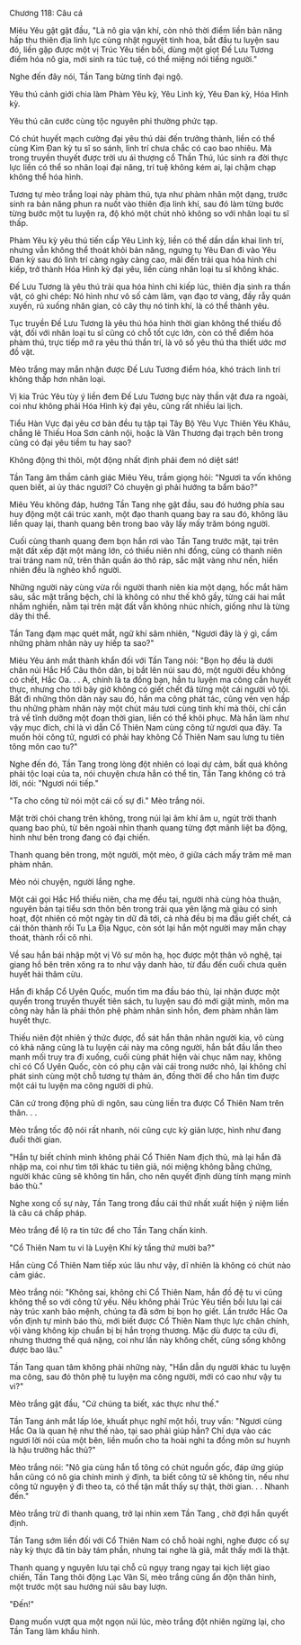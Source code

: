 




Chương 118: Câu cá


Miêu Yêu gật gật đầu, "Là nô gia vận khí, còn nhỏ thời điểm liền bản năng hấp thu thiên địa linh lực cùng nhật nguyệt tinh hoa, bắt đầu tu luyện sau đó, liền gặp được một vị Trúc Yêu tiền bối, dùng một giọt Đế Lưu Tương điểm hóa nô gia, mới sinh ra túc tuệ, có thể miệng nói tiếng người."

Nghe đến đây nói, Tần Tang bừng tỉnh đại ngộ.

Yêu thú cảnh giới chia làm Phàm Yêu kỳ, Yêu Linh kỳ, Yêu Đan kỳ, Hóa Hình kỳ.

Yêu thú cân cước cùng tộc nguyên phi thường phức tạp.

Có chút huyết mạch cường đại yêu thú dài đến trưởng thành, liền có thể cùng Kim Đan kỳ tu sĩ so sánh, linh trí chưa chắc có cao bao nhiêu. Mà trong truyền thuyết được trời ưu ái thượng cổ Thần Thú, lúc sinh ra đời thực lực liền có thể so nhân loại đại năng, trí tuệ không kém ai, lại chậm chạp không thể hóa hình.

Tương tự mèo trắng loại này phàm thú, tựa như phàm nhân một dạng, trước sinh ra bản năng phun ra nuốt vào thiên địa linh khí, sau đó làm từng bước từng bước một tu luyện ra, độ khó một chút nhỏ không so với nhân loại tu sĩ thấp.

Phàm Yêu kỳ yêu thú tiến cấp Yêu Linh kỳ, liền có thể dần dần khai linh trí, nhưng vẫn không thể thoát khỏi bản năng, ngưng tụ Yêu Đan đi vào Yêu Đan kỳ sau đó linh trí càng ngày càng cao, mãi đến trải qua hóa hình chi kiếp, trở thành Hóa Hình kỳ đại yêu, liền cùng nhân loại tu sĩ không khác.

Đế Lưu Tương là yêu thú trải qua hóa hình chi kiếp lúc, thiên địa sinh ra thần vật, có ghi chép: Nó hình như vô số cảm lãm, vạn đạo tơ vàng, đầy rẫy quán xuyến, rủ xuống nhân gian, cỏ cây thụ nó tinh khí, là có thể thành yêu.

Tục truyền Đế Lưu Tương là yêu thú hóa hình thời gian không thể thiếu đồ vật, đối với nhân loại tu sĩ cũng có chỗ tốt cực lớn, còn có thể điểm hóa phàm thú, trực tiếp mở ra yêu thú thần trí, là vô số yêu thú tha thiết ước mơ đồ vật.

Mèo trắng may mắn nhận được Đế Lưu Tương điểm hóa, khó trách linh trí không thấp hơn nhân loại.

Vị kia Trúc Yêu tùy ý liền đem Đế Lưu Tương bực này thần vật đưa ra ngoài, coi như không phải Hóa Hình kỳ đại yêu, cũng rất nhiều lai lịch.

Tiểu Hàn Vực đại yêu cơ bản đều tụ tập tại Tây Bộ Yêu Vực Thiên Yêu Khâu, chẳng lẽ Thiếu Hoa Sơn cảnh nội, hoặc là Vân Thương đại trạch bên trong cũng có đại yêu tiềm tu hay sao?

Không động thì thôi, một động nhất định phải đem nó diệt sát!

Tần Tang âm thầm cảnh giác Miêu Yêu, trầm giọng hỏi: "Ngươi ta vốn không quen biết, ai ủy thác ngươi? Có chuyện gì phải hướng ta bẩm báo?"

Miêu Yêu không đáp, hướng Tần Tang nhẹ gật đầu, sau đó hướng phía sau huy động một cái trúc xanh, một đạo thanh quang bay ra sau đó, không lâu liền quay lại, thanh quang bên trong bao vây lấy mấy trăm bóng người.

Cuối cùng thanh quang đem bọn hắn rơi vào Tần Tang trước mặt, tại trên mặt đất xếp đặt một mảng lớn, có thiếu niên nhi đồng, cũng có thanh niên trai tráng nam nữ, trên thân quần áo thô ráp, sắc mặt vàng như nến, hiển nhiên đều là nghèo khổ người.

Những người này cùng vừa rồi người thanh niên kia một dạng, hốc mắt hãm sâu, sắc mặt trắng bệch, chỉ là không có như thế khô gầy, từng cái hai mắt nhắm nghiền, nằm tại trên mặt đất vẫn không nhúc nhích, giống như là từng dãy thi thể.

Tần Tang đạm mạc quét mắt, ngữ khí sâm nhiên, "Ngươi đây là ý gì, cầm những phàm nhân này uy hiếp ta sao?"

Miêu Yêu ánh mắt thành khẩn đối với Tần Tang nói: "Bọn họ đều là dưới chân núi Hắc Hổ Câu thôn dân, bị bắt lên núi sau đó, một người đều không có chết, Hắc Oa. . . A, chính là ta đồng bạn, hắn tu luyện ma công cần huyết thực, nhưng cho tới bây giờ không có giết chết đã từng một cái người vô tội. Bắt đi những thôn dân này sau đó, hắn ma công phát tác, cũng vẻn vẹn hấp thu những phàm nhân này một chút máu tươi cùng tinh khí mà thôi, chỉ cần trả về tĩnh dưỡng một đoạn thời gian, liền có thể khôi phục. Mà hắn làm như vậy mục đích, chỉ là vì dẫn Cổ Thiên Nam cùng công tử ngươi qua đây. Ta muốn hỏi công tử, ngươi có phải hay không Cổ Thiên Nam sau lưng tu tiên tông môn cao tu?"

Nghe đến đó, Tần Tang trong lòng đột nhiên có loại dự cảm, bất quá không phải tộc loại của ta, nói chuyện chưa hẳn có thể tin, Tần Tang không có trả lời, nói: "Ngươi nói tiếp."

"Ta cho công tử nói một cái cố sự đi." Mèo trắng nói.

Mặt trời chói chang trên không, trong núi lại âm khí âm u, ngút trời thanh quang bao phủ, từ bên ngoài nhìn thanh quang từng đợt mãnh liệt ba động, hình như bên trong đang có đại chiến.

Thanh quang bên trong, một người, một mèo, ở giữa cách mấy trăm mê man phàm nhân.

Mèo nói chuyện, người lắng nghe.

Một cái gọi Hắc Hổ thiếu niên, cha mẹ đều tại, người nhà cùng hòa thuận, nguyên bản tại tiểu sơn thôn bên trong trải qua yên lặng mà giàu có sinh hoạt, đột nhiên có một ngày tin dữ đã tới, cả nhà đều bị ma đầu giết chết, cả cái thôn thành rồi Tu La Địa Ngục, còn sót lại hắn một người may mắn chạy thoát, thành rồi cô nhi.

Về sau hắn bái nhập một vị Võ sư môn hạ, học được một thân võ nghệ, tại giang hồ bên trên xông ra to như vậy danh hào, từ đầu đến cuối chưa quên huyết hải thâm cừu.

Hắn đi khắp Cổ Uyên Quốc, muốn tìm ma đầu báo thù, lại nhận được một quyển trong truyền thuyết tiên sách, tu luyện sau đó mới giật mình, môn ma công này hẳn là phải thôn phệ phàm nhân sinh hồn, đem phàm nhân làm huyết thực.

Thiếu niên đột nhiên ý thức được, đồ sát hắn thân nhân người kia, vô cùng có khả năng cũng là tu luyện cái này ma công người, hắn bắt đầu lần theo manh mối truy tra đi xuống, cuối cùng phát hiện vài chục năm nay, không chỉ có Cổ Uyên Quốc, còn có phụ cận vài cái trong nước nhỏ, lại không chỉ phát sinh cùng một chỗ tương tự thảm án, đồng thời để cho hắn tìm được một cái tu luyện ma công người di phủ.

Căn cứ trong động phủ di ngôn, sau cùng liền tra được Cổ Thiên Nam trên thân. . .

Mèo trắng tốc độ nói rất nhanh, nói cũng cực kỳ giản lược, hình như đang đuổi thời gian.

"Hắn tự biết chính mình không phải Cổ Thiên Nam địch thủ, mà lại hắn đã nhập ma, coi như tìm tới khác tu tiên giả, nói miệng không bằng chứng, người khác cũng sẽ không tin hắn, cho nên quyết định dùng tính mạng mình báo thù."

Nghe xong cố sự này, Tần Tang trong đầu cái thứ nhất xuất hiện ý niệm liền là câu cá chấp pháp.

Mèo trắng để lộ ra tin tức để cho Tần Tang chấn kinh.

"Cổ Thiên Nam tu vi là Luyện Khí kỳ tầng thứ mười ba?"

Hắn cùng Cổ Thiên Nam tiếp xúc lâu như vậy, dĩ nhiên là không có chút nào cảm giác.

Mèo trắng nói: "Không sai, không chỉ Cổ Thiên Nam, hắn đồ đệ tu vi cũng không thể so với công tử yếu. Nếu không phải Trúc Yêu tiền bối lưu lại cái này trúc xanh bảo mệnh, chúng ta đã sớm bị bọn họ giết. Lần trước Hắc Oa vốn định tự mình báo thù, mới biết được Cổ Thiên Nam thực lực chân chính, vội vàng không kịp chuẩn bị bị hắn trọng thương. Mặc dù được ta cứu đi, nhưng thương thế quá nặng, coi như lần này không chết, cũng sống không được bao lâu."

Tần Tang quan tâm không phải những này, "Hắn dẫn dụ người khác tu luyện ma công, sau đó thôn phệ tu luyện ma công người, mới có cao như vậy tu vi?"

Mèo trắng gật đầu, "Cứ chúng ta biết, xác thực như thế."

Tần Tang ánh mắt lấp lóe, khuất phục nghĩ một hồi, truy vấn: "Ngươi cùng Hắc Oa là quan hệ như thế nào, tại sao phải giúp hắn? Chỉ dựa vào các ngươi lời nói của một bên, liền muốn cho ta hoài nghi ta đồng môn sư huynh là hậu trường hắc thủ?"

Mèo trắng nói: "Nô gia cùng hắn tổ tông có chút nguồn gốc, đáp ứng giúp hắn cũng có nô gia chính mình ý định, ta biết công tử sẽ không tin, nếu như công tử nguyện ý đi theo ta, có thể tận mắt thấy sự thật, thời gian. . . Nhanh đến."

Mèo trắng trừ đi thanh quang, trở lại nhìn xem Tần Tang , chờ đợi hắn quyết định.

Tần Tang sớm liền đối với Cổ Thiên Nam có chỗ hoài nghi, nghe được cố sự này kỳ thực đã tin bảy tám phần, nhưng tai nghe là giả, mắt thấy mới là thật.

Thanh quang y nguyên lưu tại chỗ cũ ngụy trang ngay tại kịch liệt giao chiến, Tần Tang thôi động Lạc Vân Sí, mèo trắng cũng ẩn độn thân hình, một trước một sau hướng núi sâu bay lượn.

"Đến!"

Đang muốn vượt qua một ngọn núi lúc, mèo trắng đột nhiên ngừng lại, cho Tần Tang làm khẩu hình.




